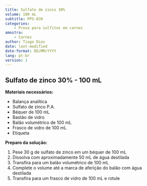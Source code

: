 ```yaml
---
title: Sulfato de zinco 30%
volume: 100 mL
subtitle: PPS-039
categories:
    - Prova para sulfitos em carnes
amostra:
    - Carnes
author: Tiago Dias
date: last-modified
date-format: DD/MM/YYYY
lang: pt-br
version: 1
---
```


## Sulfato de zinco 30% - 100 mL

**Materiais necessários:**

- Balança analítica
- Sulfato de zinco P.A.
- Béquer de 100 mL
- Bastão de vidro
- Balão volumétrico de 100 mL
- Frasco de vidro de 100 mL
- Etiqueta

**Preparo da solução:**

1. Pese 30 g de sulfato de zinco em um béquer de 100 mL
2. Dissolva com aproximadamente 50 mL de água destilada
3. Transfira para um balão volumétrico de 100 mL
4. Complete o volume até a marca de aferição do balão com água destilada
5. Transfira para um frasco de vidro de 100 mL e rotule
